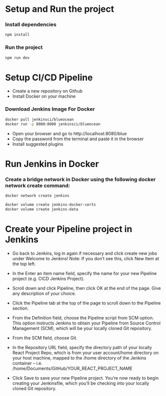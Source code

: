 # Setup and Run the project 

### Install dependencies

``` bash
npm install
```

### Run the project

``` bash
npm run dev
```

# Setup CI/CD Pipeline

- Create a new repository on Github
- Install Docker on your machine

### Download Jenkins Image For Docker

``` bash
docker pull jenkinsci/blueocean
docker run -p 8080:8080 jenkinsci/blueocean
```
- Open your browser and go to http://localhost:8080/blue
- Copy the password from the terminal and paste it in the browser
- Install suggested plugins

# Run Jenkins in Docker 

### Create a bridge network in Docker using the following docker network create command:

``` bash
docker network create jenkins
```

``` bash
docker volume create jenkins-docker-certs
docker volume create jenkins-data
```

# Create your Pipeline project in Jenkins


- Go back to Jenkins, log in again if necessary and click create new jobs under Welcome to Jenkins!
Note: If you don’t see this, click New Item at the top left.

- In the Enter an item name field, specify the name for your new Pipeline project (e.g. CICD Jenkins Project).

- Scroll down and click Pipeline, then click OK at the end of the page.
Give any description of your choice.

- Click the Pipeline tab at the top of the page to scroll down to the Pipeline section.

- From the Definition field, choose the Pipeline script from SCM option. This option instructs Jenkins to obtain your Pipeline from Source Control Management (SCM), which will be your locally cloned Git repository.

- From the SCM field, choose Git.

- In the Repository URL field, specify the directory path of your locally React Project Repo, which is from your user account/home directory on your host machine, mapped to the /home directory of the Jenkins container – i.e. /home/Documents/GitHub/YOUR_REACT_PROJECT_NAME

- Click Save to save your new Pipeline project. You’re now ready to begin creating your Jenkinsfile, which you’ll be checking into your locally cloned Git repository.
